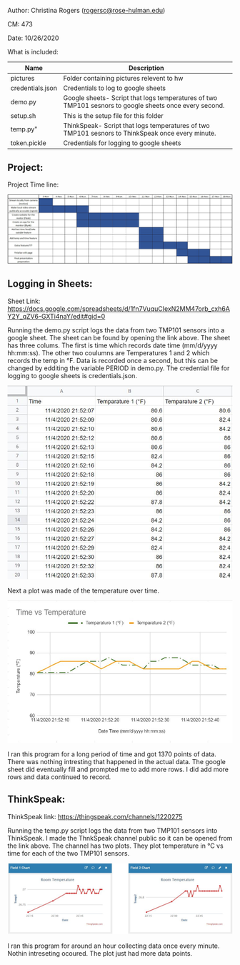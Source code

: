 Author: Christina Rogers (rogersc@rose-hulman.edu)

CM: 473

Date: 10/26/2020

What is included:

| Name      | Description |
| ----------- | ----------- |
| pictures | Folder containing pictures relevent to hw
| credentials.json | Credentials to log to google sheets
| demo.py | Google sheets- Script that logs temperatures of two TMP101 sesnors to google sheets once every second.
| setup.sh | This is the setup file for this folder
| temp.py" | ThinkSpeak- Script that logs temperatures of two TMP101 sesnors to ThinkSpeak once every minute.
| token.pickle | Credentials for logging to google sheets


## Project: ##

Project Time line:


![alt text](https://github.com/rogers3/ECE434/blob/master/hw09/pictures/ProjectTimeline.JPG)


## Logging in Sheets: ##


Sheet Link: https://docs.google.com/spreadsheets/d/1fn7VuquCIexN2MM47orb_cxh6AY2Y_qZV6-GXTi4naY/edit#gid=0


Running the demo.py script logs the data from two TMP101 sensors into a google sheet. The sheet
can be found by opening the link above. The sheet has three colums. The first is time which 
records date time (mm/d/yyyy hh:mm:ss). The other two coulumns are Temperatures 1 and 2 which 
records the temp in °F. Data is recorded once a second, but this can be changed by edditing the 
variable PERIOD in demo.py. The credential file for logging to google sheets is credentials.json. 


![alt text](https://github.com/rogers3/ECE434/blob/master/hw09/pictures/tempTrackingTable.JPG)


Next a plot was made of the temperature over time. 


![alt text](https://github.com/rogers3/ECE434/blob/master/hw09/pictures/tempTrackingGraph.JPG)


I ran this program for a long period of time and got 1370 points of data. There was nothing
intresting that happened in the actual data. The google sheet did eventually fill and prompted me
to add more rows. I did add more rows and data continued to record.


## ThinkSpeak: ##


ThinkSpeak link: https://thingspeak.com/channels/1220275


Running the temp.py script logs the data from two TMP101 sensors into ThinkSpeak. I made the
ThnkSpeak channel public so it can be opened from the link above. The channel has two
plots. They plot temperature in °C vs time for each of the two TMP101 sensors.


![alt text](https://github.com/rogers3/ECE434/blob/master/hw09/pictures/ThinkSpeakPlots.JPG)
    
    
I ran this program for around an hour collecting data once every minute. Nothin intreseting ocoured. The 
plot just had more data points.
